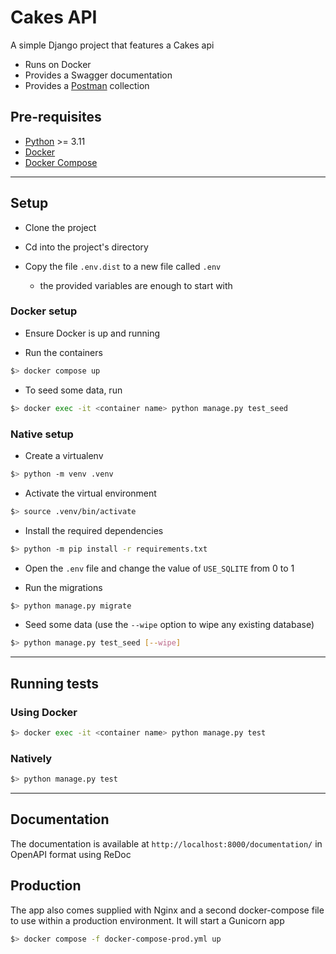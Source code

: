 # Cakes API

A simple Django project that features a Cakes api

- Runs on Docker
- Provides a Swagger documentation
- Provides a [Postman](https://www.postman.com/) collection

## Pre-requisites

- [Python](https://www.python.org/) >= 3.11
- [Docker](https://www.docker.com/)
- [Docker Compose](https://docs.docker.com/compose/)

---

## Setup

- Clone the project

- Cd into the project's directory

- Copy the file `.env.dist` to a new file called `.env`

  - the provided variables are enough to start with


### Docker setup

- Ensure Docker is up and running

- Run the containers

```bash
$> docker compose up
```

- To seed some data, run

```bash
$> docker exec -it <container name> python manage.py test_seed
```

### Native setup

- Create a virtualenv

```bash
$> python -m venv .venv
```

- Activate the virtual environment

```bash
$> source .venv/bin/activate
```

- Install the required dependencies

```bash
$> python -m pip install -r requirements.txt
```

- Open the `.env` file and change the value of `USE_SQLITE` from 0 to 1

- Run the migrations

```bash
$> python manage.py migrate
```

- Seed some data (use the `--wipe` option to wipe any existing database)

```bash
$> python manage.py test_seed [--wipe]
```

---

## Running tests

### Using Docker

```bash
$> docker exec -it <container name> python manage.py test
```

### Natively

```bash
$> python manage.py test
```

---

## Documentation

The documentation is available at `http://localhost:8000/documentation/` in OpenAPI format using ReDoc

## Production

The app also comes supplied with Nginx and a second docker-compose file to use within a production environment.
It will start a Gunicorn app

```bash
$> docker compose -f docker-compose-prod.yml up
```
